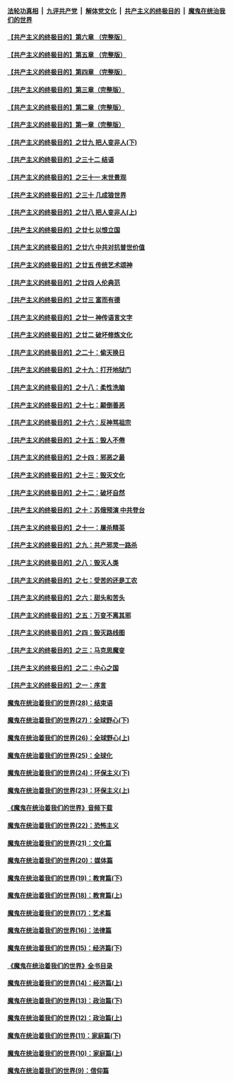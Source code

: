 ####  [法轮功真相](../../../../basic/blob/master/README.md?t=02171126) &nbsp;|&nbsp; [九评共产党](../../../../9ping.md/blob/master/README.md?t=02171126) &nbsp;|&nbsp; [解体党文化](../../../../jtdwh.md/blob/master/README.md?t=02171126)  &nbsp;|&nbsp; [共产主义的终极目的](../../../../gczydzjmd.md/blob/master/README.md?t=02171126) &nbsp;|&nbsp; [魔鬼在统治我们的世界](../../../../mgztzwmdsj.md/blob/master/README.md?t=02171126) 

#### [【共产主义的终极目的】第六章 （完整版）](../pages/nsc422/n11428913.md?t=02171126) 

#### [【共产主义的终极目的】第五章 （完整版）](../pages/nsc422/n11428912.md?t=02171126) 

#### [【共产主义的终极目的】第四章 （完整版）](../pages/nsc422/n11428907.md?t=02171126) 

#### [【共产主义的终极目的】第三章（完整版）](../pages/nsc422/n11428848.md?t=02171126) 

#### [【共产主义的终极目的】第二章（完整版）](../pages/nsc422/n11428831.md?t=02171126) 

#### [【共产主义的终极目的】第一章（完整版）](../pages/nsc422/n11417651.md?t=02171126) 

#### [【共产主义的终极目的】之廿九 把人变非人(下)](../pages/nsc422/n11344140.md?t=02171126) 

#### [【共产主义的终极目的】之三十二 结语](../pages/nsc422/n11360535.md?t=02171126) 

#### [【共产主义的终极目的】之三十一 末世景观](../pages/nsc422/n11351129.md?t=02171126) 

#### [【共产主义的终极目的】之三十 几成狼世界](../pages/nsc422/n11348280.md?t=02171126) 

#### [【共产主义的终极目的】之廿八 把人变非人(上)](../pages/nsc422/n11340492.md?t=02171126) 

#### [【共产主义的终极目的】之廿七 以恨立国](../pages/nsc422/n11336944.md?t=02171126) 

#### [【共产主义的终极目的】之廿六 中共对抗普世价值](../pages/nsc422/n11324785.md?t=02171126) 

#### [【共产主义的终极目的】之廿五 传统艺术颂神](../pages/nsc422/n11296396.md?t=02171126) 

#### [【共产主义的终极目的】之廿四 人伦典范](../pages/nsc422/n11296397.md?t=02171126) 

#### [【共产主义的终极目的】之廿三 富而有德](../pages/nsc422/n11283598.md?t=02171126) 

#### [【共产主义的终极目的】之廿一 神传语言文字](../pages/nsc422/n11263265.md?t=02171126) 

#### [【共产主义的终极目的】之廿二 破坏修炼文化](../pages/nsc422/n11245728.md?t=02171126) 

#### [【共产主义的终极目的】之二十：偷天换日](../pages/nsc422/n11238846.md?t=02171126) 

#### [【共产主义的终极目的】之十九：打开地狱门](../pages/nsc422/n11206376.md?t=02171126) 

#### [【共产主义的终极目的】之十八：柔性洗脑](../pages/nsc422/n11199994.md?t=02171126) 

#### [【共产主义的终极目的】之十七：颠倒善恶](../pages/nsc422/n11179782.md?t=02171126) 

#### [【共产主义的终极目的】之十六：反神骂祖宗](../pages/nsc422/n11166798.md?t=02171126) 

#### [【共产主义的终极目的】之十五：毁人不倦](../pages/nsc422/n11166792.md?t=02171126) 

#### [【共产主义的终极目的】之十四：邪恶之最](../pages/nsc422/n11150249.md?t=02171126) 

#### [【共产主义的终极目的】之十三：毁灭文化](../pages/nsc422/n11135227.md?t=02171126) 

#### [【共产主义的终极目的】之十二：破坏自然](../pages/nsc422/n11135214.md?t=02171126) 

#### [【共产主义的终极目的】之十：苏俄预演 中共登台](../pages/nsc422/n11118424.md?t=02171126) 

#### [【共产主义的终极目的】之十一：屠杀精英](../pages/nsc422/n11118442.md?t=02171126) 

#### [【共产主义的终极目的】之九：共产邪灵一路杀](../pages/nsc422/n11114139.md?t=02171126) 

#### [【共产主义的终极目的】之八：毁灭人类](../pages/nsc422/n11108503.md?t=02171126) 

#### [【共产主义的终极目的】之七：受苦的还是工农](../pages/nsc422/n11101809.md?t=02171126) 

#### [【共产主义的终极目的】之六：甜头和苦头](../pages/nsc422/n11096971.md?t=02171126) 

#### [【共产主义的终极目的】之五：万变不离其邪](../pages/nsc422/n11091285.md?t=02171126) 

#### [【共产主义的终极目的】之四：毁灭路线图](../pages/nsc422/n11086284.md?t=02171126) 

#### [【共产主义的终极目的】之三：马克思魔变](../pages/nsc422/n11061941.md?t=02171126) 

#### [【共产主义的终极目的】之二：中心之国](../pages/nsc422/n11047728.md?t=02171126) 

#### [【共产主义的终极目的】之一：序言](../pages/nsc422/n11086077.md?t=02171126) 

#### [魔鬼在统治着我们的世界(28)：结束语](../pages/nsc422/n10936246.md?t=02171126) 

#### [魔鬼在统治着我们的世界(27)：全球野心(下)](../pages/nsc422/n10928319.md?t=02171126) 

#### [魔鬼在统治着我们的世界(26)：全球野心(上)](../pages/nsc422/n10900318.md?t=02171126) 

#### [魔鬼在统治着我们的世界(25)：全球化](../pages/nsc422/n10788205.md?t=02171126) 

#### [魔鬼在统治着我们的世界(24)：环保主义(下)](../pages/nsc422/n10695307.md?t=02171126) 

#### [魔鬼在统治着我们的世界(23)：环保主义(上)](../pages/nsc422/n10688613.md?t=02171126) 

#### [《魔鬼在统治着我们的世界》音频下载](../pages/nsc422/n10635553.md?t=02171126) 

#### [魔鬼在统治着我们的世界(22)：恐怖主义](../pages/nsc422/n10614727.md?t=02171126) 

#### [魔鬼在统治着我们的世界(21)：文化篇](../pages/nsc422/n10597706.md?t=02171126) 

#### [魔鬼在统治着我们的世界(20)：媒体篇](../pages/nsc422/n10586579.md?t=02171126) 

#### [魔鬼在统治着我们的世界(19)：教育篇(下)](../pages/nsc422/n10564808.md?t=02171126) 

#### [魔鬼在统治着我们的世界(18)：教育篇(上)](../pages/nsc422/n10526970.md?t=02171126) 

#### [魔鬼在统治着我们的世界(17)：艺术篇](../pages/nsc422/n10499093.md?t=02171126) 

#### [魔鬼在统治着我们的世界(16)：法律篇](../pages/nsc422/n10485969.md?t=02171126) 

#### [魔鬼在统治着我们的世界(15)：经济篇(下)](../pages/nsc422/n10469975.md?t=02171126) 

#### [《魔鬼在统治着我们的世界》全书目录](../pages/nsc422/n10464261.md?t=02171126) 

#### [魔鬼在统治着我们的世界(14)：经济篇(上)](../pages/nsc422/n10457370.md?t=02171126) 

#### [魔鬼在统治着我们的世界(13)：政治篇(下)](../pages/nsc422/n10448270.md?t=02171126) 

#### [魔鬼在统治着我们的世界(12)：政治篇(上)](../pages/nsc422/n10444576.md?t=02171126) 

#### [魔鬼在统治着我们的世界(11)：家庭篇(下)](../pages/nsc422/n10440961.md?t=02171126) 

#### [魔鬼在统治着我们的世界(10)：家庭篇(上)](../pages/nsc422/n10435448.md?t=02171126) 

#### [魔鬼在统治着我们的世界(9)：信仰篇](../pages/nsc422/n10432159.md?t=02171126) 


